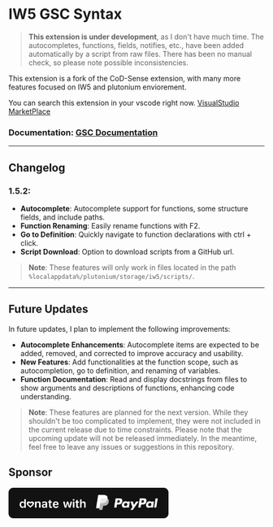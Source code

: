 # IW5 GSC Syntax
> **This extension is under development**, as I don't have much time. The autocompletes, functions, fields, notifies, etc., have been added automatically by a script from raw files. There has been no manual check, so please note possible inconsistencies.


This extension is a fork of the CoD-Sense extension, with many more features focused on IW5 and plutonium enviorement.

You can search this extension in your vscode right now. [VisualStudio MarketPlace](https://marketplace.visualstudio.com/items?itemName=LastDemon99.lb-iw5-gsc)

### Documentation: [GSC Documentation](https://lastdemon99.github.io/IW5-Documentation/index_gsc.html)

-------------------------------------------------------------

## Changelog

### 1.5.2:

- **Autocomplete**: Autocomplete support for functions, some structure fields, and include paths.
- **Function Renaming**: Easily rename functions with F2.
- **Go to Definition**: Quickly navigate to function declarations with ctrl + click.
- **Script Download**: Option to download scripts from a GitHub url.

> **Note**: These features will only work in files located in the path `%localappdata%/plutonium/storage/iw5/scripts/`.

-------------------------------------------------------------

## Future Updates

In future updates, I plan to implement the following improvements:

- **Autocomplete Enhancements**: Autocomplete items are expected to be added, removed, and corrected to improve accuracy and usability.
- **New Features**: Add functionalities at the function scope, such as autocompletion, go to definition, and renaming of variables.
- **Function Documentation**: Read and display docstrings from files to show arguments and descriptions of functions, enhancing code understanding.

> **Note**: These features are planned for the next version. While they shouldn't be too complicated to implement, they were not included in the current release due to time constraints. Please note that the upcoming update will not be released immediately. In the meantime, feel free to leave any issues or suggestions in this repository.

## Sponsor
<a href="https://www.paypal.com/paypalme/lastdemon99/"><img src="https://github.com/LastDemon99/LastDemon99/blob/main/Data/paypal_dark.svg" height="60"></a>
